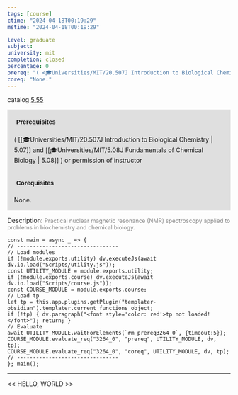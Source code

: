 ```yaml
---
tags: [course]
ctime: "2024-04-18T00:19:29"
mstime: "2024-04-18T00:19:29"

level: graduate
subject: 
university: mit
completion: closed
percentage: 0
prereq: "( <🎓Universities/MIT/20.507J Introduction to Biological Chemistry> and <🎓Universities/MIT/5.08J Fundamentals of Chemical Biology> ) or permission of instructor"
coreq: "None."
---
```


catalog [5.55](http://student.mit.edu/catalog/m5b.html#5.55)

<span style="display: block; padding: 15px; background-color: rgb(100, 100, 100, 0.2);"><font id="m_prereq3264_0" style="display: block; font-family: Arial, sans-serif; font-weight: bold; padding: 5px">Prerequisites</font><br><span id="prereq3264_0">( [[🎓Universities/MIT/20.507J Introduction to Biological Chemistry | 5.07]] and [[🎓Universities/MIT/5.08J Fundamentals of Chemical Biology | 5.08]] ) or permission of instructor</span></span>
<span style="display: block; padding: 15px; background-color: rgb(100, 100, 100, 0.2);"><font id="m_coreq3264_0" style="display: block; font-family: Arial, sans-serif; font-weight: bold; padding: 5px">Corequisites</font><br><span id="coreq3264_0">None.</span></span>

<font style="">Description:</font>
<font style="color: grey; font-size: 0.8rem;">Practical nuclear magnetic resonance (NMR) spectroscopy applied to problems in biochemistry and chemical biology.</font>

```dataviewjs
const main = async _ => {
// --------------------------------
// Load modules
if (!module.exports.utility) dv.executeJs(await dv.io.load("Scripts/utility.js"));
const UTILITY_MODULE = module.exports.utility;
if (!module.exports.course) dv.executeJs(await dv.io.load("Scripts/course.js"));
const COURSE_MODULE = module.exports.course;
// Load tp
let tp = this.app.plugins.getPlugin("templater-obsidian").templater.current_functions_object;
if (!tp) { dv.paragraph("<font style='color: red'>tp not loaded!</font>"); return; }
// Evaluate
await UTILITY_MODULE.waitForElements(`#m_prereq3264_0`, {timeout:5});
COURSE_MODULE.evaluate_req("3264_0", "prereq", UTILITY_MODULE, dv, tp);
COURSE_MODULE.evaluate_req("3264_0", "coreq", UTILITY_MODULE, dv, tp);
// --------------------------------
}; main();
```

---

<< HELLO, WORLD >>
